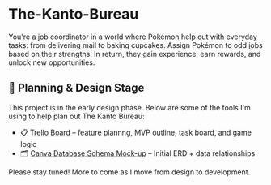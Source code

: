# The-Kanto-Bureau

You're a job coordinator in a world where Pokémon help out with everyday tasks: from delivering mail to baking cupcakes. Assign Pokémon to odd jobs based on their strengths. In return, they gain experience, earn rewards, and unlock new opportunities.

## 🧠 Planning & Design Stage

This project is in the early design phase. Below are some of the tools I'm using to help plan out The Kanto Bureau:

- 📋 [Trello Board](https://trello.com/invite/b/684499fc9a8ddecbf6e04f6e/ATTIf0c521cf804d153030d606ae5d0f937e1CE0D206/the-kanto-bureau) – feature plannng, MVP outline, task board, and game logic
- 🗂 [Canva Database Schema Mock-up](https://www.canva.com/design/DAGrOfx3zqs/8TBFQYDq7TEkTv8vKBtn2Q/view?utm_content=DAGrOfx3zqs&utm_campaign=designshare&utm_medium=link2&utm_source=uniquelinks&utlId=h2de697ac5e) – Initial ERD + data relationships

Please stay tuned! More to come as I move from design to development.
